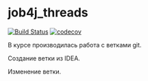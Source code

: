 # job4j_threads

[![Build Status](https://travis-ci.org/s-manannikov/job4j_threads.svg?branch=master)](https://travis-ci.org/s-manannikov/job4j_threads)
[![codecov](https://codecov.io/gh/s-manannikov/job4j_threads/branch/master/graph/badge.svg?token=BBJ3UNT66Y)](https://codecov.io/gh/s-manannikov/job4j_threads)

В курсе производилась работа с ветками git.

Создание ветки из IDEA.

Изменение ветки.